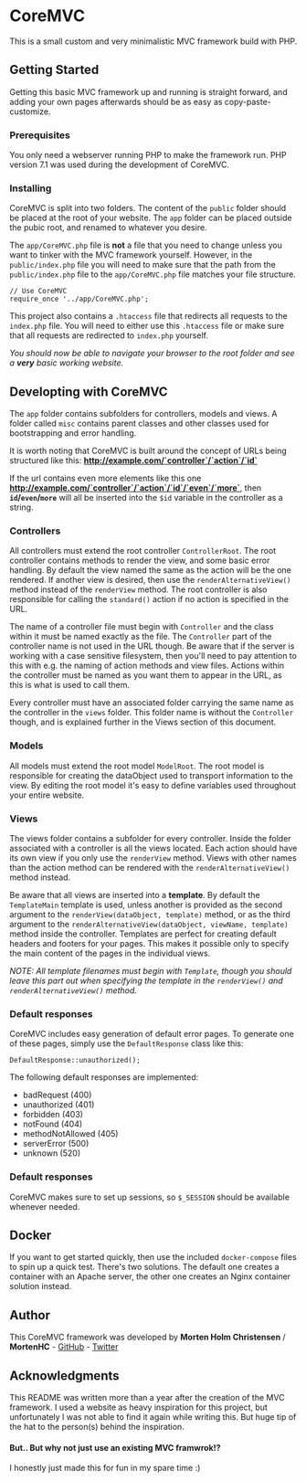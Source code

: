 # CoreMVC

This is a small custom and very minimalistic MVC framework build with PHP.

## Getting Started

Getting this basic MVC framework up and running is straight forward, and adding your own pages afterwards should be as easy as copy-paste-customize.

### Prerequisites

You only need a webserver running PHP to make the framework run. PHP version 7.1 was used during the development of CoreMVC.

### Installing

CoreMVC is split into two folders. The content of the `public` folder should be placed at the root of your website. The `app` folder can be placed outside the pubic root, and renamed to whatever you desire.

The `app/CoreMVC.php` file is __not__ a file that you need to change unless you want to tinker with the MVC framework yourself. However, in the `public/index.php` file you will need to make sure that the path from the `public/index.php` file to the `app/CoreMVC.php` file matches your file structure.

```
// Use CoreMVC
require_once '../app/CoreMVC.php';
```

This project also contains a `.htaccess` file that redirects all requests to the `index.php` file. You will need to either use this `.htaccess` file or make sure that all requests are redirected to `index.php` yourself.

_You should now be able to navigate your browser to the root folder and see a **very** basic working website._

## Developting with CoreMVC 

The `app` folder contains subfolders for controllers, models and views. A folder called `misc` contains parent classes and other classes used for bootstrapping and error handling.

It is worth noting that CoreMVC is built around the concept of URLs being structured like this: **http://example.com/`controller`/`action`/`id`**

If the url contains even more elements like this one **http://example.com/`controller`/`action`/`id`/`even`/`more`**, then **`id`/`even`/`more`** will all be inserted into the `$id` variable in the controller as a string.

### Controllers

All controllers must extend the root controller `ControllerRoot`. The root controller contains methods to render the view, and some basic error handling. By default the view named the same as the action will be the one rendered. If another view is desired, then use the `renderAlternativeView()` method instead of the `renderView` method. The root controller is also responsible for calling the `standard()` action if no action is specified in the URL.

The name of a controller file must begin with `Controller` and the class within it must be named exactly as the file. The `Controller` part of the controller name is not used in the URL though. Be aware that if the server is working with a case sensitive filesystem, then you'll need to pay attention to this with e.g. the naming of action methods and view files. Actions within the controller must be named as you want them to appear in the URL, as this is what is used to call them.

Every controller must have an associated folder carrying the same name as the controller in the `views` folder. This folder name is without the `Controller` though, and is explained further in the Views section of this document.

### Models

All models must extend the root model `ModelRoot`. The root model is responsible for creating the dataObject used to transport information to the view. By editing the root model it's easy to define variables used throughout your entire website.

### Views

The views folder contains a subfolder for every controller. Inside the folder associated with a controller is all the views located. Each action should have its own view if you only use the `renderView` method. Views with other names than the action method can be rendered with the `renderAlternativeView()` method instead.

Be aware that all views are inserted into a **template**. By default the `TemplateMain` template is used, unless another is provided as the second argument to the `renderView(dataObject, template)` method, or as the third argument to the `renderAlternativeView(dataObject, viewName, template)` method inside the controller. Templates are perfect for creating default headers and footers for your pages. This makes it possible only to specify the main content of the pages in the individual views.

*NOTE: All template filenames must begin with `Template`, though you should leave this part out when specifying the template in the `renderView()` and `renderAlternativeView()` method.*

### Default responses

CoreMVC includes easy generation of default error pages. To generate one of these pages, simply use the `DefaultResponse` class like this: 

`DefaultResponse::unauthorized();`

The following default responses are implemented:

- badRequest (400)
- unauthorized (401)
- forbidden (403)
- notFound (404)
- methodNotAllowed (405)
- serverError (500)
- unknown (520)

### Default responses

CoreMVC makes sure to set up sessions, so `$_SESSION` should be available whenever needed.

## Docker

If you want to get started quickly, then use the included `docker-compose` files to spin up a quick test. There's two solutions. The default one creates a container with an Apache server, the other one creates an Nginx container solution instead.

## Author

This CoreMVC framework was developed by **Morten Holm Christensen** / **MortenHC** - [GitHub](https://github.com/MortenHC) - [Twitter](https://twitter.com/MortenHC)

## Acknowledgments

This README was written more than a year after the creation of the MVC framework. I used a website as heavy inspiration for this project, but unfortunately I was not able to find it again while writing this. But huge tip of the hat to the person(s) behind the inspiration.

#### But.. But why not just use an existing MVC framwrok!?

I honestly just made this for fun in my spare time :)
